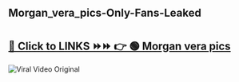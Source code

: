 
 ## Morgan_vera_pics-Only-Fans-Leaked

# <h2><a href="https://clipsfans.com/Morgan_vera_pics&ref=git">🔗 Click to LINKS ⏩⏩ 👉 🟢 Morgan vera pics </a></h2>

<a href="https://clipsfans.com/Morgan_vera_pics&ref=git" rel="nofollow" data-target="animated-image.originalLink"><img src="https://i.ibb.co.com/xMMVF88/686577567.gif" alt="Viral Video Original" style="max-width: 100%; display: inline-block;" data-target="animated-image.originalImage"></a>
